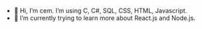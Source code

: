 - 👋 Hi, I’m cem. I’m using C, C#, SQL, CSS, HTML, Javascript.
- 🌱 I’m currently trying to learn more about React.js and Node.js.

<!---
sirroott/sirroott is a ✨ special ✨ repository because its `README.md` (this file) appears on your GitHub profile.
You can click the Preview link to take a look at your changes.
--->
